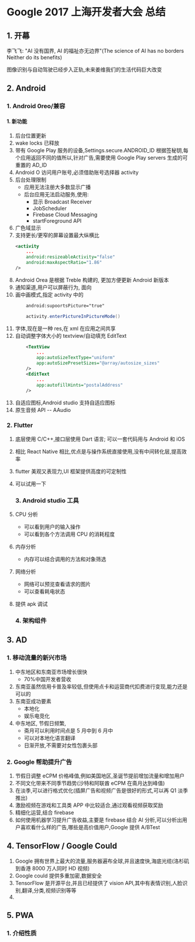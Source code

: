 # Google 2017 上海开发者大会 总结

## 1. 开幕

李飞飞: "AI 没有国界, AI 的福祉亦无边界"(The science of AI has no borders Neither do its benefits)

图像识别与自动驾驶已经步入正轨,未来姜维我们的生活代码巨大改变

## 2. Android

### 1. Android 0reo/兼容

#### 1. 新功能

1. 后台位置更新
2. wake locks 已释放
3. 带有 Google Play 服务的设备,Settings.secure.ANDROID_ID 根据签秘钥,每个应用返回不同的值所以,针对广告,需要使用 Google Play servers 生成的可重置的 AD_ID
4. Android O 访问用户账号,必须借助账号选择器 activity
5. 后台处理限制
   * 应用无法注册大多数显示广播
   * 后台应用无法启动服务,使用:
     * 显示 Broadcast Receiver
     * JobScheduler
     * Firebase Cloud Messaging
     * startForeground API
6. 广色域显示
7. 支持更长/更窄的屏幕设置最大纵横比
   ```xml
   <activity
       ...
       android:resizeableActivity="false"
       android:maxAspectRatio="1.86"
   />
   ```
8. Android Orea 是根据 Treble 构建的, 更加方便更新 Android 新版本
9. 通知渠道,用户可以屏蔽行为, 面向
10. 画中画模式,指定 activity 中的
    ```xml
        android:supoortsPicture="true"
    ```
    ```java
        activity.enterPictureInPictureMode()
    ```
11. 字体,现在是一种 res,在 xml 在应用之间共享
12. 自动调整字体大小的 textview/自动填充 EditText
    ```xml
        <TextView
            ...
            app:autoSizeTextType="uniform"
            app:autoSizePresetSizes="@array/autosize_sizes"
        />
        <EditText
            ...
            app:autofillHints="postalAddress"
        />
    ```
13. 自适应图标,Android studio 支持自适应图标
14. 原生音频 API -- AAudio

### 2. Flutter

1. 底层使用 C/C++,接口层使用 Dart 语言; 可以一套代码用与 Android 和 iOS
2. 相比 React Native 相比,优点是与操作系统直接使用,没有中间转化层,提高效率
3. flutter 美观又表现力,UI 框架提供高度的可定制性
4. 可以试用一下
   ### 3. Android studio 工具
5. CPU 分析
   * 可以看到用户的输入操作
   * 可以看到各个方法调用 CPU 的消耗程度
6. 内存分析

   * 内存可以结合调用的方法和对象筛选

7. 网络分析
   * 网络可以预览查看请求的图片
   * 可以查看耗电状态
8. 提供 apk 调试
   ### 4. 架构组件

## 3. AD

### 1. 移动流量的新兴市场

1. 中东地区和东南亚市场增长很快
   * 70%中国开发者营收
2. 东南亚虽然信用卡普及率较低,但使用点卡和运营商代扣费进行变现,能力还是可以的
3. 东南亚成功要素
   * 本地化
   * 娱乐电竞化
4. 中东地区, 节假日频繁,
   * 斋月可以利用时间点是 5 月中到 6 月中
   * 可以对本地化语言翻译
   * 日渐开放,不需要对女性包裹头部

### 2. Google 帮助提升广告

1. 节假日调整 eCPM 价格峰值,例如美国地区,圣诞节提前增加流量和增加用户
2. 不同文化带来不同季节趋势(沙特和阿联酋 eCPM 在斋月达到峰值)
3. 在淡季,可以进行格式优化(插屏广告和视频广告是很好的形式,可以再 Q1 淡季推出)
4. 激励视频在游戏和工具类 APP 中比较适合,通过观看视频获取奖励
5. 精细化运营,结合 firebase
6. 如何使用机器学习提升广告收益,主要是 firebase 结合 AI 分析,可以分析出用户喜欢看什么样的广告,哪些是高价值用户,Google 提供 A/BTest

## 4. TensorFlow / Google Could

1. Google 拥有世界上最大的流量,服务器遍布全球,并且速度快,海底光缆(洛杉矶到香港 8000 万人同时 HD 视频)
2. Google could 提供多重加密,数据安全
3. TensorFlow 是开源平台,并且已经提供了 vision API,其中有表情识别,人脸识别,翻译,分类,视频识别等等
4.

## 5. PWA

### 1. 介绍性质
